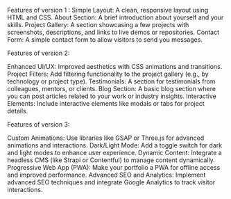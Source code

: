 
Features of version 1 :
Simple Layout: A clean, responsive layout using HTML and CSS.
About Section: A brief introduction about yourself and your skills.
Project Gallery: A section showcasing a few projects with screenshots, descriptions, and links to live demos or repositories.
Contact Form: A simple contact form to allow visitors to send you messages.


Features of version 2:

Enhanced UI/UX: Improved aesthetics with CSS animations and transitions.
Project Filters: Add filtering functionality to the project gallery (e.g., by technology or project type).
Testimonials: A section for testimonials from colleagues, mentors, or clients.
Blog Section: A basic blog section where you can post articles related to your work or industry insights.
Interactive Elements: Include interactive elements like modals or tabs for project details.

Features of version 3:

Custom Animations: Use libraries like GSAP or Three.js for advanced animations and interactions.
Dark/Light Mode: Add a toggle switch for dark and light modes to enhance user experience.
Dynamic Content: Integrate a headless CMS (like Strapi or Contentful) to manage content dynamically.
Progressive Web App (PWA): Make your portfolio a PWA for offline access and improved performance.
Advanced SEO and Analytics: Implement advanced SEO techniques and integrate Google Analytics to track visitor interactions.










